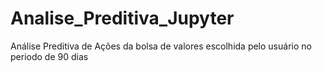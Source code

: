 # Analise_Preditiva_Jupyter

Análise Preditiva de Ações da bolsa de valores escolhida pelo usuário no periodo de 90 dias
